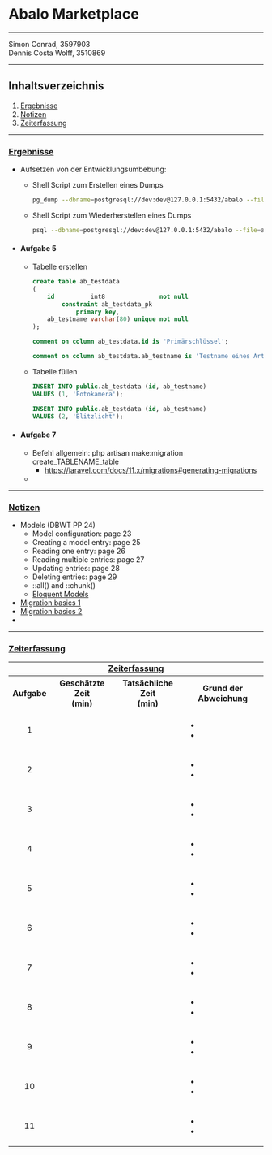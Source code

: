 # Abalo Marketplace
<hr>
Simon Conrad, 3597903 <br>Dennis Costa Wolff, 3510869
<hr>

## Inhaltsverzeichnis

1. [Ergebnisse](#uergebnisseu)
2. [Notizen](#unotizenu)
3. [Zeiterfassung](#uzeiterfassungu)

<hr>

### <u>Ergebnisse</u>

- Aufsetzen von der Entwicklungsumbebung:
  - Shell Script zum Erstellen eines Dumps
    ```sh
    pg_dump --dbname=postgresql://dev:dev@127.0.0.1:5432/abalo --file=abalo.dump -c
    ```

  - Shell Script zum Wiederherstellen eines Dumps
    ```sh
    psql --dbname=postgresql://dev:dev@127.0.0.1:5432/abalo --file=abalo.dump 
    ```
- #### Aufgabe 5
  - Tabelle erstellen
    ```sql
    create table ab_testdata
    (
        id          int8               not null
            constraint ab_testdata_pk
                primary key,
        ab_testname varchar(80) unique not null
    );
    
    comment on column ab_testdata.id is 'Primärschlüssel';
    
    comment on column ab_testdata.ab_testname is 'Testname eines Artikels';
    ```
  - Tabelle füllen
    ```sql
    INSERT INTO public.ab_testdata (id, ab_testname)
    VALUES (1, 'Fotokamera');
    
    INSERT INTO public.ab_testdata (id, ab_testname)
    VALUES (2, 'Blitzlicht');
    ```
- #### Aufgabe 7
  - Befehl allgemein: php artisan make:migration create_TABLENAME_table
    - https://laravel.com/docs/11.x/migrations#generating-migrations
  - 

<hr>

### <u>Notizen</u>

- Models (DBWT PP 24)
  - Model configuration: page 23
  - Creating a model entry: page 25
  - Reading one entry: page 26
  - Reading multiple entries: page 27
  - Updating entries: page 28
  - Deleting entries: page 29
  - ::all() and ::chunk()
  - [Eloquent Models](https://www.youtube.com/watch?v=iaXtpAYfiy4&list=PL4cUxeGkcC9hL6aCFKyagrT1RCfVN4w2Q&index=15)
- [Migration basics 1](https://www.youtube.com/watch?v=074AQVmvvdg&list=PL4cUxeGkcC9hL6aCFKyagrT1RCfVN4w2Q&index=13)
- [Migration basics 2](https://www.youtube.com/watch?v=1Zyr-xi4bPk&list=PL4cUxeGkcC9hL6aCFKyagrT1RCfVN4w2Q&index=14)
-

<hr>

### <u>Zeiterfassung</u>

<table>
    <tr><td colspan="4"><div align="center"><b><u>Zeiterfassung</u></b></div></td></tr>
    <tr>
        <th>Aufgabe</th>
        <th>Geschätzte Zeit<br>(min)</th>
        <th>Tatsächliche Zeit<br>(min)</th>
        <th>Grund der Abweichung</th>
    </tr>
    <tr>
        <td>
            <div align="center">1</div>
        </td>
        <td>
            <div align="center"></div>
        </td>
        <td>
            <div align="center"></div>
        </td>
        <td>
            <ul>
                <li></li>
                <li></li>
            </ul>
        </td>
    </tr>
    <tr>
        <td>
            <div align="center">2</div>
        </td>
        <td>
            <div align="center"></div>
        </td>
        <td>
            <div align="center"></div>
        </td>
        <td>
            <ul>
                <li></li>
                <li></li>
            </ul>
        </td>
    </tr>
    <tr>
        <td>
            <div align="center">3</div>
        </td>
        <td>
            <div align="center"></div>
        </td>
        <td>
            <div align="center"></div>
        </td>
        <td>
            <ul>
                <li></li>
                <li></li>
            </ul>
        </td>
    </tr>
<tr>
        <td>
            <div align="center">4</div>
        </td>
        <td>
            <div align="center"></div>
        </td>
        <td>
            <div align="center"></div>
        </td>
        <td>
            <ul>
                <li></li>
                <li></li>
            </ul>
        </td>
    </tr>
    <tr>
        <td>
            <div align="center">5</div>
        </td>
        <td>
            <div align="center"></div>
        </td>
        <td>
            <div align="center"></div>
        </td>
        <td>
            <ul>
                <li></li>
                <li></li>
            </ul>
        </td>
    </tr>
    <tr>
        <td>
            <div align="center">6</div>
        </td>
        <td>
            <div align="center"></div>
        </td>
        <td>
            <div align="center"></div>
        </td>
        <td>
            <ul>
                <li></li>
                <li></li>
            </ul>
        </td>
    </tr>
    <tr>
        <td>
            <div align="center">7</div>
        </td>
        <td>
            <div align="center"></div>
        </td>
        <td>
            <div align="center"></div>
        </td>
        <td>
            <ul>
                <li></li>
                <li></li>
            </ul>
        </td>
    </tr>
    <tr>
        <td>
            <div align="center">8</div>
        </td>
        <td>
            <div align="center"></div>
        </td>
        <td>
            <div align="center"></div>
        </td>
        <td>
            <ul>
                <li></li>
                <li></li>
            </ul>
        </td>
    </tr>
    <tr>
        <td>
            <div align="center">9</div>
        </td>
        <td>
            <div align="center"></div>
        </td>
        <td>
            <div align="center"></div>
        </td>
        <td>
            <ul>
                <li></li>
                <li></li>
            </ul>
        </td>
    </tr>
    <tr>
        <td>
            <div align="center">10</div>
        </td>
        <td>
            <div align="center"></div>
        </td>
        <td>
            <div align="center"></div>
        </td>
        <td>
            <ul>
                <li></li>
                <li></li>
            </ul>
        </td>
    </tr>
    <tr>
        <td>
            <div align="center">11</div>
        </td>
        <td>
            <div align="center"></div>
        </td>
        <td>
            <div align="center"></div>
        </td>
        <td>
            <ul>
                <li></li>
                <li></li>
            </ul>
        </td>
    </tr>
</table>


















